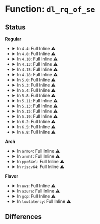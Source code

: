 # Function: <code>dl_rq_of_se</code>

## Status
<b>Regular</b>
<ul>
<li>
<details>
<summary>In <code>4.4</code>: Full Inline ⚠️</summary>

**Collision:** Unique Static

**Inline:** Full

**Transformation:** False

**Instances:**

```
In kernel/sched/deadline.c (ffffffff810c1255)
Location: kernel/sched/deadline.c:33
Inline: True
Inline callers:
  - kernel/sched/deadline.c:replenish_dl_entity
  - kernel/sched/deadline.c:enqueue_task_dl
  - kernel/sched/deadline.c:enqueue_task_dl
  - kernel/sched/deadline.c:enqueue_task_dl
  - kernel/sched/deadline.c:__dequeue_dl_entity
```
</details>
</li>
<li>
<details>
<summary>In <code>4.8</code>: Full Inline ⚠️</summary>

**Collision:** Unique Static

**Inline:** Full

**Transformation:** False

**Instances:**

```
In kernel/sched/deadline.c (ffffffff810c57ac)
Location: kernel/sched/deadline.c:33
Inline: True
Inline callers:
  - kernel/sched/deadline.c:enqueue_task_dl
  - kernel/sched/deadline.c:enqueue_task_dl
  - kernel/sched/deadline.c:__dequeue_dl_entity
  - kernel/sched/deadline.c:replenish_dl_entity
```
</details>
</li>
<li>
<details>
<summary>In <code>4.10</code>: Full Inline ⚠️</summary>

**Collision:** Unique Static

**Inline:** Full

**Transformation:** False

**Instances:**

```
In kernel/sched/deadline.c (ffffffff810cb798)
Location: kernel/sched/deadline.c:33
Inline: True
Inline callers:
  - kernel/sched/deadline.c:enqueue_task_dl
  - kernel/sched/deadline.c:enqueue_task_dl
  - kernel/sched/deadline.c:__dequeue_dl_entity
  - kernel/sched/deadline.c:replenish_dl_entity
```
</details>
</li>
<li>
<details>
<summary>In <code>4.13</code>: Full Inline ⚠️</summary>

**Collision:** Unique Static

**Inline:** Full

**Transformation:** False

**Instances:**

```
In kernel/sched/deadline.c (ffffffff810c7746)
Location: kernel/sched/deadline.c:34
Inline: True
Inline callers:
  - kernel/sched/deadline.c:enqueue_task_dl
  - kernel/sched/deadline.c:enqueue_task_dl
  - kernel/sched/deadline.c:enqueue_task_dl
  - kernel/sched/deadline.c:__dequeue_dl_entity
  - kernel/sched/deadline.c:inactive_task_timer
  - kernel/sched/deadline.c:inactive_task_timer
  - kernel/sched/deadline.c:replenish_dl_entity
  - kernel/sched/deadline.c:task_non_contending
```
</details>
</li>
<li>
<details>
<summary>In <code>4.15</code>: Full Inline ⚠️</summary>

**Collision:** Unique Static

**Inline:** Full

**Transformation:** False

**Instances:**

```
In kernel/sched/deadline.c (ffffffff810ced07)
Location: kernel/sched/deadline.c:35
Inline: True
Inline callers:
  - kernel/sched/deadline.c:enqueue_task_dl
  - kernel/sched/deadline.c:enqueue_task_dl
  - kernel/sched/deadline.c:enqueue_task_dl
  - kernel/sched/deadline.c:enqueue_task_dl
  - kernel/sched/deadline.c:enqueue_task_dl
  - kernel/sched/deadline.c:__dequeue_dl_entity
  - kernel/sched/deadline.c:inactive_task_timer
  - kernel/sched/deadline.c:inactive_task_timer
  - kernel/sched/deadline.c:replenish_dl_entity
  - kernel/sched/deadline.c:task_non_contending
```
</details>
</li>
<li>
<details>
<summary>In <code>4.18</code>: Full Inline ⚠️</summary>

**Collision:** Unique Static

**Inline:** Full

**Transformation:** False

**Instances:**

```
In kernel/sched/deadline.c (ffffffff810d660c)
Location: kernel/sched/deadline.c:32
Inline: True
Inline callers:
  - kernel/sched/deadline.c:enqueue_task_dl
  - kernel/sched/deadline.c:enqueue_task_dl
  - kernel/sched/deadline.c:enqueue_task_dl
  - kernel/sched/deadline.c:enqueue_task_dl
  - kernel/sched/deadline.c:enqueue_task_dl
  - kernel/sched/deadline.c:__dequeue_dl_entity
  - kernel/sched/deadline.c:inactive_task_timer
  - kernel/sched/deadline.c:inactive_task_timer
  - kernel/sched/deadline.c:replenish_dl_entity
  - kernel/sched/deadline.c:task_non_contending
```
</details>
</li>
<li>
<details>
<summary>In <code>5.0</code>: Full Inline ⚠️</summary>

**Collision:** Unique Static

**Inline:** Full

**Transformation:** False

**Instances:**

```
In kernel/sched/deadline.c (ffffffff810e0b4c)
Location: kernel/sched/deadline.c:33
Inline: True
Inline callers:
  - kernel/sched/deadline.c:enqueue_task_dl
  - kernel/sched/deadline.c:enqueue_task_dl
  - kernel/sched/deadline.c:enqueue_task_dl
  - kernel/sched/deadline.c:enqueue_task_dl
  - kernel/sched/deadline.c:enqueue_task_dl
  - kernel/sched/deadline.c:__dequeue_dl_entity
  - kernel/sched/deadline.c:inactive_task_timer
  - kernel/sched/deadline.c:inactive_task_timer
  - kernel/sched/deadline.c:replenish_dl_entity
  - kernel/sched/deadline.c:task_non_contending
```
</details>
</li>
<li>
<details>
<summary>In <code>5.3</code>: Full Inline ⚠️</summary>

**Collision:** Unique Static

**Inline:** Full

**Transformation:** False

**Instances:**

```
In kernel/sched/deadline.c (ffffffff810e7c28)
Location: kernel/sched/deadline.c:33
Inline: True
Inline callers:
  - kernel/sched/deadline.c:enqueue_task_dl
  - kernel/sched/deadline.c:enqueue_dl_entity
  - kernel/sched/deadline.c:enqueue_dl_entity
  - kernel/sched/deadline.c:enqueue_dl_entity
  - kernel/sched/deadline.c:enqueue_dl_entity
  - kernel/sched/deadline.c:__dequeue_dl_entity
  - kernel/sched/deadline.c:inactive_task_timer
  - kernel/sched/deadline.c:inactive_task_timer
  - kernel/sched/deadline.c:replenish_dl_entity
  - kernel/sched/deadline.c:task_contending
  - kernel/sched/deadline.c:task_non_contending
```
</details>
</li>
<li>
<details>
<summary>In <code>5.4</code>: Full Inline ⚠️</summary>

**Collision:** Unique Static

**Inline:** Full

**Transformation:** False

**Instances:**

```
In kernel/sched/deadline.c (ffffffff810f3268)
Location: kernel/sched/deadline.c:33
Inline: True
Inline callers:
  - kernel/sched/deadline.c:enqueue_task_dl
  - kernel/sched/deadline.c:enqueue_dl_entity
  - kernel/sched/deadline.c:enqueue_dl_entity
  - kernel/sched/deadline.c:enqueue_dl_entity
  - kernel/sched/deadline.c:enqueue_dl_entity
  - kernel/sched/deadline.c:__dequeue_dl_entity
  - kernel/sched/deadline.c:inactive_task_timer
  - kernel/sched/deadline.c:inactive_task_timer
  - kernel/sched/deadline.c:replenish_dl_entity
  - kernel/sched/deadline.c:task_contending
  - kernel/sched/deadline.c:task_non_contending
```
</details>
</li>
<li>
<details>
<summary>In <code>5.8</code>: Full Inline ⚠️</summary>

**Collision:** Unique Static

**Inline:** Full

**Transformation:** False

**Instances:**

```
In kernel/sched/deadline.c (ffffffff810fc91b)
Location: kernel/sched/deadline.c:33
Inline: True
Inline callers:
  - kernel/sched/deadline.c:enqueue_task_dl
  - kernel/sched/deadline.c:enqueue_dl_entity
  - kernel/sched/deadline.c:enqueue_dl_entity
  - kernel/sched/deadline.c:__dequeue_dl_entity
  - kernel/sched/deadline.c:__enqueue_dl_entity
  - kernel/sched/deadline.c:inactive_task_timer
  - kernel/sched/deadline.c:inactive_task_timer
  - kernel/sched/deadline.c:update_dl_entity
  - kernel/sched/deadline.c:replenish_dl_entity
  - kernel/sched/deadline.c:task_non_contending
```
</details>
</li>
<li>
<details>
<summary>In <code>5.11</code>: Full Inline ⚠️</summary>

**Collision:** Unique Static

**Inline:** Full

**Transformation:** False

**Instances:**

```
In kernel/sched/deadline.c (ffffffff810fa909)
Location: kernel/sched/deadline.c:33
Inline: True
Inline callers:
  - kernel/sched/deadline.c:enqueue_task_dl
  - kernel/sched/deadline.c:enqueue_dl_entity
  - kernel/sched/deadline.c:enqueue_dl_entity
  - kernel/sched/deadline.c:__dequeue_dl_entity
  - kernel/sched/deadline.c:__enqueue_dl_entity
  - kernel/sched/deadline.c:inactive_task_timer
  - kernel/sched/deadline.c:inactive_task_timer
  - kernel/sched/deadline.c:update_dl_entity
  - kernel/sched/deadline.c:replenish_dl_entity
  - kernel/sched/deadline.c:task_non_contending
```
</details>
</li>
<li>
<details>
<summary>In <code>5.13</code>: Full Inline ⚠️</summary>

**Collision:** Unique Static

**Inline:** Full

**Transformation:** False

**Instances:**

```
In kernel/sched/deadline.c (ffffffff810fcb19)
Location: kernel/sched/deadline.c:33
Inline: True
Inline callers:
  - kernel/sched/deadline.c:enqueue_task_dl
  - kernel/sched/deadline.c:enqueue_dl_entity
  - kernel/sched/deadline.c:enqueue_dl_entity
  - kernel/sched/deadline.c:enqueue_dl_entity
  - kernel/sched/deadline.c:__dequeue_dl_entity
  - kernel/sched/deadline.c:__enqueue_dl_entity
  - kernel/sched/deadline.c:inactive_task_timer
  - kernel/sched/deadline.c:inactive_task_timer
  - kernel/sched/deadline.c:replenish_dl_entity
  - kernel/sched/deadline.c:task_non_contending
```
</details>
</li>
<li>
<details>
<summary>In <code>5.15</code>: Full Inline ⚠️</summary>

**Collision:** Unique Static

**Inline:** Full

**Transformation:** False

**Instances:**

```
In kernel/sched/deadline.c (ffffffff811190a9)
Location: kernel/sched/deadline.c:33
Inline: True
Inline callers:
  - kernel/sched/deadline.c:enqueue_task_dl
  - kernel/sched/deadline.c:enqueue_dl_entity
  - kernel/sched/deadline.c:enqueue_dl_entity
  - kernel/sched/deadline.c:enqueue_dl_entity
  - kernel/sched/deadline.c:__dequeue_dl_entity
  - kernel/sched/deadline.c:__enqueue_dl_entity
  - kernel/sched/deadline.c:inactive_task_timer
  - kernel/sched/deadline.c:inactive_task_timer
  - kernel/sched/deadline.c:replenish_dl_entity
  - kernel/sched/deadline.c:task_non_contending
```
</details>
</li>
<li>
<details>
<summary>In <code>5.19</code>: Full Inline ⚠️</summary>

**Collision:** Unique Static

**Inline:** Full

**Transformation:** False

**Instances:**

```
In kernel/sched/build_policy.c (ffffffff81135717)
Location: kernel/sched/deadline.c:63
Inline: True
Inline callers:
  - kernel/sched/build_policy.c:enqueue_task_dl
  - kernel/sched/build_policy.c:enqueue_task_dl
  - kernel/sched/build_policy.c:enqueue_dl_entity
  - kernel/sched/build_policy.c:enqueue_dl_entity
  - kernel/sched/build_policy.c:enqueue_dl_entity
  - kernel/sched/build_policy.c:enqueue_dl_entity
  - kernel/sched/build_policy.c:enqueue_dl_entity
  - kernel/sched/build_policy.c:__dequeue_dl_entity
  - kernel/sched/build_policy.c:inactive_task_timer
  - kernel/sched/build_policy.c:inactive_task_timer
  - kernel/sched/build_policy.c:replenish_dl_entity
  - kernel/sched/build_policy.c:task_non_contending
```
</details>
</li>
<li>
<details>
<summary>In <code>6.2</code>: Full Inline ⚠️</summary>

**Collision:** Unique Static

**Inline:** Full

**Transformation:** False

**Instances:**

```
In kernel/sched/build_policy.c (ffffffff811603d4)
Location: kernel/sched/deadline.c:65
Inline: True
Inline callers:
  - kernel/sched/build_policy.c:__dequeue_task_dl
  - kernel/sched/build_policy.c:enqueue_task_dl
  - kernel/sched/build_policy.c:enqueue_task_dl
  - kernel/sched/build_policy.c:enqueue_dl_entity
  - kernel/sched/build_policy.c:enqueue_dl_entity
  - kernel/sched/build_policy.c:enqueue_dl_entity
  - kernel/sched/build_policy.c:enqueue_dl_entity
  - kernel/sched/build_policy.c:enqueue_dl_entity
  - kernel/sched/build_policy.c:inactive_task_timer
  - kernel/sched/build_policy.c:inactive_task_timer
  - kernel/sched/build_policy.c:replenish_dl_entity
  - kernel/sched/build_policy.c:task_non_contending
```
</details>
</li>
<li>
<details>
<summary>In <code>6.5</code>: Full Inline ⚠️</summary>

**Collision:** Unique Static

**Inline:** Full

**Transformation:** False

**Instances:**

```
In kernel/sched/build_policy.c (ffffffff81170aed)
Location: kernel/sched/deadline.c:67
Inline: True
Inline callers:
  - kernel/sched/build_policy.c:__dequeue_task_dl
  - kernel/sched/build_policy.c:enqueue_task_dl
  - kernel/sched/build_policy.c:enqueue_task_dl
  - kernel/sched/build_policy.c:enqueue_dl_entity
  - kernel/sched/build_policy.c:enqueue_dl_entity
  - kernel/sched/build_policy.c:enqueue_dl_entity
  - kernel/sched/build_policy.c:enqueue_dl_entity
  - kernel/sched/build_policy.c:enqueue_dl_entity
  - kernel/sched/build_policy.c:inactive_task_timer
  - kernel/sched/build_policy.c:inactive_task_timer
  - kernel/sched/build_policy.c:replenish_dl_entity
  - kernel/sched/build_policy.c:task_non_contending
```
</details>
</li>
<li>
<details>
<summary>In <code>6.8</code>: Full Inline ⚠️</summary>

**Collision:** Unique Static

**Inline:** Full

**Transformation:** False

**Instances:**

```
In kernel/sched/build_policy.c (ffffffff8117de6b)
Location: kernel/sched/deadline.c:83
Inline: True
Inline callers:
  - kernel/sched/build_policy.c:enqueue_task_dl
  - kernel/sched/build_policy.c:enqueue_dl_entity
  - kernel/sched/build_policy.c:enqueue_dl_entity
  - kernel/sched/build_policy.c:enqueue_dl_entity
  - kernel/sched/build_policy.c:enqueue_dl_entity
  - kernel/sched/build_policy.c:__dequeue_dl_entity
  - kernel/sched/build_policy.c:inactive_task_timer
  - kernel/sched/build_policy.c:inactive_task_timer
  - kernel/sched/build_policy.c:dl_server_start
  - kernel/sched/build_policy.c:start_dl_timer
  - kernel/sched/build_policy.c:replenish_dl_entity
  - kernel/sched/build_policy.c:task_contending
```
</details>
</li>
</ul>
<b>Arch</b>
<ul>
<li>
<details>
<summary>In <code>arm64</code>: Full Inline ⚠️</summary>

**Collision:** Unique Static

**Inline:** Full

**Transformation:** False

**Instances:**

```
In kernel/sched/deadline.c (ffff8000101554c0)
Location: kernel/sched/deadline.c:33
Inline: True
Inline callers:
  - kernel/sched/deadline.c:enqueue_task_dl
  - kernel/sched/deadline.c:enqueue_dl_entity
  - kernel/sched/deadline.c:enqueue_dl_entity
  - kernel/sched/deadline.c:enqueue_dl_entity
  - kernel/sched/deadline.c:enqueue_dl_entity
  - kernel/sched/deadline.c:__dequeue_dl_entity
  - kernel/sched/deadline.c:inactive_task_timer
  - kernel/sched/deadline.c:inactive_task_timer
  - kernel/sched/deadline.c:replenish_dl_entity
  - kernel/sched/deadline.c:task_contending
  - kernel/sched/deadline.c:task_non_contending
```
</details>
</li>
<li>
<details>
<summary>In <code>armhf</code>: Full Inline ⚠️</summary>

**Collision:** Unique Static

**Inline:** Full

**Transformation:** False

**Instances:**

```
In kernel/sched/deadline.c (c03a2cec)
Location: kernel/sched/deadline.c:33
Inline: True
Inline callers:
  - kernel/sched/deadline.c:enqueue_task_dl
  - kernel/sched/deadline.c:enqueue_dl_entity
  - kernel/sched/deadline.c:enqueue_dl_entity
  - kernel/sched/deadline.c:enqueue_dl_entity
  - kernel/sched/deadline.c:enqueue_dl_entity
  - kernel/sched/deadline.c:__dequeue_dl_entity
  - kernel/sched/deadline.c:inactive_task_timer
  - kernel/sched/deadline.c:inactive_task_timer
  - kernel/sched/deadline.c:replenish_dl_entity
  - kernel/sched/deadline.c:task_non_contending
```
</details>
</li>
<li>
<details>
<summary>In <code>ppc64el</code>: Full Inline ⚠️</summary>

**Collision:** Unique Static

**Inline:** Full

**Transformation:** False

**Instances:**

```
In kernel/sched/deadline.c (c0000000001a9680)
Location: kernel/sched/deadline.c:33
Inline: True
Inline callers:
  - kernel/sched/deadline.c:enqueue_task_dl
  - kernel/sched/deadline.c:enqueue_dl_entity
  - kernel/sched/deadline.c:enqueue_dl_entity
  - kernel/sched/deadline.c:enqueue_dl_entity
  - kernel/sched/deadline.c:enqueue_dl_entity
  - kernel/sched/deadline.c:__dequeue_dl_entity
  - kernel/sched/deadline.c:inactive_task_timer
  - kernel/sched/deadline.c:inactive_task_timer
  - kernel/sched/deadline.c:replenish_dl_entity
  - kernel/sched/deadline.c:task_contending
  - kernel/sched/deadline.c:task_non_contending
```
</details>
</li>
<li>
<details>
<summary>In <code>riscv64</code>: Full Inline ⚠️</summary>

**Collision:** Unique Static

**Inline:** Full

**Transformation:** False

**Instances:**

```
In kernel/sched/deadline.c (ffffffe0000fcef0)
Location: kernel/sched/deadline.c:33
Inline: True
Inline callers:
  - kernel/sched/deadline.c:enqueue_task_dl
  - kernel/sched/deadline.c:enqueue_dl_entity
  - kernel/sched/deadline.c:enqueue_dl_entity
  - kernel/sched/deadline.c:enqueue_dl_entity
  - kernel/sched/deadline.c:enqueue_dl_entity
  - kernel/sched/deadline.c:__dequeue_dl_entity
  - kernel/sched/deadline.c:inactive_task_timer
  - kernel/sched/deadline.c:inactive_task_timer
  - kernel/sched/deadline.c:replenish_dl_entity
  - kernel/sched/deadline.c:task_non_contending
```
</details>
</li>
</ul>
<b>Flavor</b>
<ul>
<li>
<details>
<summary>In <code>aws</code>: Full Inline ⚠️</summary>

**Collision:** Unique Static

**Inline:** Full

**Transformation:** False

**Instances:**

```
In kernel/sched/deadline.c (ffffffff810ec668)
Location: kernel/sched/deadline.c:33
Inline: True
Inline callers:
  - kernel/sched/deadline.c:enqueue_task_dl
  - kernel/sched/deadline.c:enqueue_dl_entity
  - kernel/sched/deadline.c:enqueue_dl_entity
  - kernel/sched/deadline.c:enqueue_dl_entity
  - kernel/sched/deadline.c:enqueue_dl_entity
  - kernel/sched/deadline.c:__dequeue_dl_entity
  - kernel/sched/deadline.c:inactive_task_timer
  - kernel/sched/deadline.c:inactive_task_timer
  - kernel/sched/deadline.c:replenish_dl_entity
  - kernel/sched/deadline.c:task_contending
  - kernel/sched/deadline.c:task_non_contending
```
</details>
</li>
<li>
<details>
<summary>In <code>azure</code>: Full Inline ⚠️</summary>

**Collision:** Unique Static

**Inline:** Full

**Transformation:** False

**Instances:**

```
In kernel/sched/deadline.c (ffffffff810dc708)
Location: kernel/sched/deadline.c:33
Inline: True
Inline callers:
  - kernel/sched/deadline.c:enqueue_task_dl
  - kernel/sched/deadline.c:enqueue_dl_entity
  - kernel/sched/deadline.c:enqueue_dl_entity
  - kernel/sched/deadline.c:enqueue_dl_entity
  - kernel/sched/deadline.c:enqueue_dl_entity
  - kernel/sched/deadline.c:__dequeue_dl_entity
  - kernel/sched/deadline.c:inactive_task_timer
  - kernel/sched/deadline.c:inactive_task_timer
  - kernel/sched/deadline.c:replenish_dl_entity
  - kernel/sched/deadline.c:task_contending
  - kernel/sched/deadline.c:task_non_contending
```
</details>
</li>
<li>
<details>
<summary>In <code>gcp</code>: Full Inline ⚠️</summary>

**Collision:** Unique Static

**Inline:** Full

**Transformation:** False

**Instances:**

```
In kernel/sched/deadline.c (ffffffff810e9798)
Location: kernel/sched/deadline.c:33
Inline: True
Inline callers:
  - kernel/sched/deadline.c:enqueue_task_dl
  - kernel/sched/deadline.c:enqueue_dl_entity
  - kernel/sched/deadline.c:enqueue_dl_entity
  - kernel/sched/deadline.c:enqueue_dl_entity
  - kernel/sched/deadline.c:enqueue_dl_entity
  - kernel/sched/deadline.c:__dequeue_dl_entity
  - kernel/sched/deadline.c:inactive_task_timer
  - kernel/sched/deadline.c:inactive_task_timer
  - kernel/sched/deadline.c:replenish_dl_entity
  - kernel/sched/deadline.c:task_contending
  - kernel/sched/deadline.c:task_non_contending
```
</details>
</li>
<li>
<details>
<summary>In <code>lowlatency</code>: Full Inline ⚠️</summary>

**Collision:** Unique Static

**Inline:** Full

**Transformation:** False

**Instances:**

```
In kernel/sched/deadline.c (ffffffff810f4748)
Location: kernel/sched/deadline.c:33
Inline: True
Inline callers:
  - kernel/sched/deadline.c:enqueue_task_dl
  - kernel/sched/deadline.c:enqueue_dl_entity
  - kernel/sched/deadline.c:enqueue_dl_entity
  - kernel/sched/deadline.c:enqueue_dl_entity
  - kernel/sched/deadline.c:enqueue_dl_entity
  - kernel/sched/deadline.c:__dequeue_dl_entity
  - kernel/sched/deadline.c:inactive_task_timer
  - kernel/sched/deadline.c:inactive_task_timer
  - kernel/sched/deadline.c:replenish_dl_entity
  - kernel/sched/deadline.c:task_contending
  - kernel/sched/deadline.c:task_non_contending
```
</details>
</li>
</ul>

## Differences
